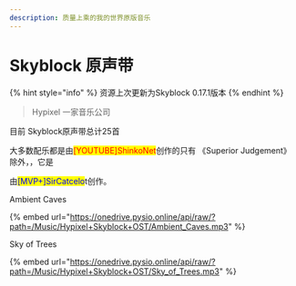 ```yaml
---
description: 质量上乘的我的世界原版音乐
---
```


# Skyblock 原声带

{% hint style="info" %}
资源上次更新为Skyblock 0.17.1版本
{% endhint %}

> Hypixel 一家音乐公司

目前  Skyblock原声带总计25首

大多数配乐都是由<mark style="color:red;">\[YOUTUBE]ShinkoNet</mark>创作的只有 《Superior Judgement》 除外，，它是

由<mark style="color:blue;">\[MVP+]SirCatcelo</mark>t创作。

Ambient Caves&#x20;

{% embed url="https://onedrive.pysio.online/api/raw/?path=/Music/Hypixel+Skyblock+OST/Ambient_Caves.mp3" %}

Sky of Trees

{% embed url="https://onedrive.pysio.online/api/raw/?path=/Music/Hypixel+Skyblock+OST/Sky_of_Trees.mp3" %}
